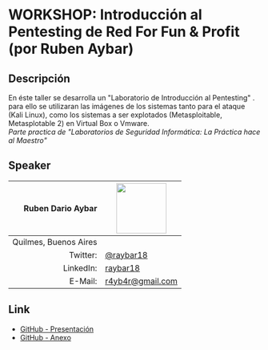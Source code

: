 # WORKSHOP: Introducción al Pentesting de Red For Fun & Profit (por Ruben Aybar)

## Descripción  
  En éste taller se desarrolla un "Laboratorio de Introducción al Pentesting" . para ello se utilizaran las imágenes de los sistemas tanto para el ataque (Kali Linux), como los sistemas a ser explotados (Metasploitable, Metasplotable 2) en Virtual Box o Vmware.  
  *Parte practica de "Laboratorios de Seguridad Informática: La Práctica hace al Maestro"*  

## Speaker
| Ruben Dario Aybar					|<img src="raybar.png" style="width: 100px;"/>			|
|---------:						|---								|
|Quilmes, Buenos Aires					|								|
|Twitter:						|[@raybar18](https://twitter.com/raybar18)			|
|LinkedIn:						|[raybar18](https://www.linkedin.com/in/raybar18/)		|
|E-Mail:						|[r4yb4r@gmail.com](mailto:r4yb4r@gmail.com)			|

## Link  
  * [GitHub - Presentación](https://github.com/ParanaConf/2018.presentations/raw/master/WORKSHOP:%20Introducci%C3%B3n%20al%20Pentesting%20de%20Red%20For%20Fun%20%26%20Profit/ParanaConf_2018-WORKSHOP%20Introducci%C3%B3n%20al%20Pentesting%20de%20Red.pptx)  
  * [GitHub - Anexo](https://github.com/ParanaConf/2018.presentations/raw/master/WORKSHOP:%20Introducci%C3%B3n%20al%20Pentesting%20de%20Red%20For%20Fun%20%26%20Profit/Pentesting%20ParanaConf%202018.docx)
